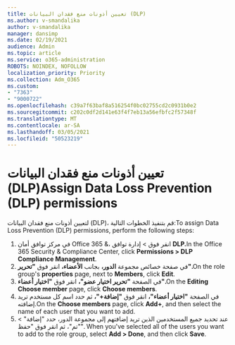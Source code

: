 ```yaml
---
title: تعيين أذونات منع فقدان البيانات (DLP)
ms.author: v-smandalika
author: v-smandalika
manager: dansimp
ms.date: 02/19/2021
audience: Admin
ms.topic: article
ms.service: o365-administration
ROBOTS: NOINDEX, NOFOLLOW
localization_priority: Priority
ms.collection: Adm_O365
ms.custom:
- "7363"
- "9000722"
ms.openlocfilehash: c39a7f63baf8a516254f0bc02755cd2c0931b0e2
ms.sourcegitcommit: c202c0df2d141e63f4f7eb13a56efbfc2f57348f
ms.translationtype: MT
ms.contentlocale: ar-SA
ms.lasthandoff: 03/05/2021
ms.locfileid: "50523219"
---
```

# <a name="assign-data-loss-prevention-dlp-permissions"></a><span data-ttu-id="643d2-102">تعيين أذونات منع فقدان البيانات (DLP)</span><span class="sxs-lookup"><span data-stu-id="643d2-102">Assign Data Loss Prevention (DLP) permissions</span></span>

<span data-ttu-id="643d2-103">لتعيين أذونات منع فقدان البيانات (DLP)، قم بتنفيذ الخطوات التالية:</span><span class="sxs-lookup"><span data-stu-id="643d2-103">To assign Data Loss Prevention (DLP) permissions, perform the following steps:</span></span>

1. <span data-ttu-id="643d2-104">في مركز توافق أمان Office 365 &، انقر فوق > إدارة توافق **DLP.**</span><span class="sxs-lookup"><span data-stu-id="643d2-104">In the Office 365 Security & Compliance Center, click **Permissions > DLP Compliance Management**.</span></span>
2. <span data-ttu-id="643d2-105">في صفحة خصائص مجموعة **الدور،** بجانب **الأعضاء،** انقر فوق **"تحرير".**</span><span class="sxs-lookup"><span data-stu-id="643d2-105">On the role group's **properties** page, next to **Members**, click **Edit**.</span></span>
3. <span data-ttu-id="643d2-106">في الصفحة **"تحرير اختيار عضو"،** انقر فوق **"اختيار أعضاء".**</span><span class="sxs-lookup"><span data-stu-id="643d2-106">On the **Editing Choose member** page, click **Choose members**.</span></span>
4. <span data-ttu-id="643d2-107">في الصفحة **"اختيار أعضاء"،** انقر فوق **"إضافة+"،** ثم حدد اسم كل مستخدم تريد إضافته.</span><span class="sxs-lookup"><span data-stu-id="643d2-107">On the **Choose members** page, click **Add+**, and then select the name of each user that you want to add.</span></span>
5. <span data-ttu-id="643d2-108">عند تحديد جميع المستخدمين الذين تريد إضافتهم إلى مجموعة الدور، حدد "إضافة" > "تم"، ثم انقر فوق "حفظ". </span><span class="sxs-lookup"><span data-stu-id="643d2-108">When you've selected all of the users you want to add to the role group, select **Add > Done**, and then click **Save**.</span></span>
